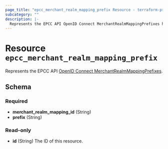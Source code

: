 ```yaml
---
page_title: "epcc_merchant_realm_mapping_prefix Resource - terraform-provider-epcc"
subcategory: ""
description: |-
  Represents the EPCC API OpenID Connect MerchantRealmMappingPrefixes https://documentation.elasticpath.com/commerce-cloud/docs/api/single-sign-on/oidc-merchantRealmMappingPrefixes/index.html.
---
```


# Resource `epcc_merchant_realm_mapping_prefix`

Represents the EPCC API [OpenID Connect MerchantRealmMappingPrefixes](https://documentation.elasticpath.com/commerce-cloud/docs/api/single-sign-on/oidc-merchantRealmMappingPrefixes/index.html).



## Schema

### Required

- **merchant_realm_mapping_id** (String)
- **prefix** (String)

### Read-only

- **id** (String) The ID of this resource.


